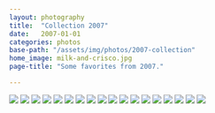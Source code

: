 ```yaml
---
layout: photography
title:  "Collection 2007"
date:   2007-01-01
categories: photos
base-path: "/assets/img/photos/2007-collection"
home_image: milk-and-crisco.jpg
page-title: "Some favorites from 2007."

---
```


<img src="{{ page.base-path }}/austin-sky.jpg" />
<img src="{{ page.base-path }}/birdhouse.jpg" />
<img src="{{ page.base-path }}/brian-maryansky.jpg" />
<img src="{{ page.base-path }}/grandpa.jpg" />
<img src="{{ page.base-path }}/half-frame.jpg" />
<img src="{{ page.base-path }}/jeremy.jpg" />
<img src="{{ page.base-path }}/jims-1.jpg" />
<img src="{{ page.base-path }}/jims-2.jpg" />
<img src="{{ page.base-path }}/kingsland.jpg" />
<img src="{{ page.base-path }}/layne.jpg" />
<img src="{{ page.base-path }}/milk-and-crisco.jpg" />
<img src="{{ page.base-path }}/molly.jpg" />
<img src="{{ page.base-path }}/patrick.jpg" />
<img src="{{ page.base-path }}/sarah-monteen-bw.jpg" />
<img src="{{ page.base-path }}/sarah-monteen.jpg" />
<img src="{{ page.base-path }}/suburbs.jpg" />
<img src="{{ page.base-path }}/the-seas.jpg" />
<img src="{{ page.base-path }}/tom.jpg" />